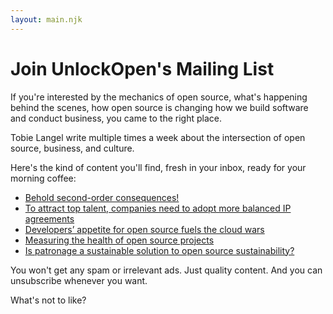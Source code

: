 ```yaml
---
layout: main.njk
---
```


# Join UnlockOpen's Mailing List

If you're interested by the mechanics of open source,
what's happening behind the scenes,
how open source is changing how we build software and conduct business,
you came to the right place.

Tobie Langel write multiple times a week about the intersection of open source, business, and culture.

Here's the kind of content you'll find, fresh in your inbox, ready for your morning coffee:

* [Behold second-order consequences!](https://medium.com/@tobie/behold-second-order-consequences-5ae4b0287d5)
* [To attract top talent, companies need to adopt more balanced IP agreements](https://medium.com/@tobie/to-attract-top-talent-companies-need-to-adopt-more-balanced-ip-agreements-f27bbdc9c0ad)
* [Developers’ appetite for open source fuels the cloud wars](https://medium.com/@tobie/developers-appetite-for-open-source-fuels-the-cloud-wars-4ecc11924668)
* [Measuring the health of open source projects](https://medium.com/@tobie/measuring-the-health-of-open-source-projects-8a54eca9bc2d)
* [Is patronage a sustainable solution to open source sustainability?](https://hackernoon.com/is-patronage-a-sustainable-solution-to-open-source-sustainability-332e5c302909)

You won't get any spam or irrelevant ads. Just quality content. And you can unsubscribe whenever you want.

What's not to like?


